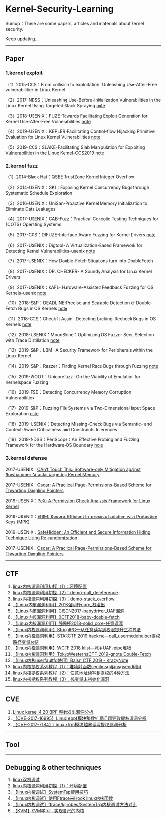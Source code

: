 # Kernel-Security-Learning

Sumup：There are some papers, articles and materials about kernel security.  

Keep updating...



---

## Paper

### 1.kernel exploit

（1）2015-CCS：From collision to exploitation_ Unleashing Use-After-Free vulnerabilities in Linux Kernel

（2）2017-NDSS：Unleashing Use-Before-Initialization Vulnerabilities in the Linux Kernel Using Targeted Stack Spraying [note](https://www.jianshu.com/p/636db0e5d246)

（3）2018-USENIX：FUZE-Towards Facilitating Exploit Generation for Kernel Use-After-Free Vulnerabilities [note](https://www.jianshu.com/p/cfe7c9f7e852)

（4）2019-USENIX：KEPLER-Facilitating Control-flow Hijacking Primitive Evaluation for Linux Kernel Vulnerabilities [note](https://www.jianshu.com/p/53570db6fcba)

（5）2019-CCS：SLAKE-Facilitating Slab Manipulation for Exploiting Vulnerabilities in the Linux Kernel-CCS2019 [note](https://www.jianshu.com/p/d731cd87c6f4)

### 2.kernel fuzz

（1）2014-Black Hat：QSEE TrustZone Kernel Integer Overflow

（2）2014-USENIX：SKI：Exposing Kernel Concurrency Bugs through Systematic Schedule Exploration

（3）2016-USENIX：UniSan-Proactive Kernel Memory Initialization to Eliminate Data Leakages

（4）2017-USENIX：CAB-Fuzz：Practical Concolic Testing Techniques for {COTS} Operating Systems

（5）2017-CCS：DIFUZE-Interface Aware Fuzzing for Kernel Drivers [note](https://www.jianshu.com/p/670b141d1b8d)

（6）2017-USENIX：Digtool- A Virtualization-Based Framework for Detecting Kernel Vulnerabilities-usenix [note](https://www.jianshu.com/p/3cc85231657d)

（7）2017-USENIX：How Double-Fetch Situations turn into DoubleFetch

（8）2017-USENIX：DR. CHECKER- A Soundy Analysis for Linux Kernel Drivers

（9）2017-USENIX：kAFL- Hardware-Assisted Feedback Fuzzing for OS Kernels-usenix [note](https://www.jianshu.com/u/cd49be7bd6b5)

（10）2018-S&P：DEADLINE-Precise and Scalable Detection of Double-Fetch Bugs in OS Kernels [note](https://www.jianshu.com/p/e4084b2c7c16)

（11）2018-CCS：Check It Again- Detecting Lacking-Recheck Bugs in OS Kernels [note](https://www.jianshu.com/p/2f8df6082b1d)

（12）2018-USENIX：MoonShine：Optimizing OS Fuzzer Seed Selection with Trace Distillation [note](https://www.jianshu.com/p/7e90ad222acf)

（13）2019-S&P：LBM- A Security Framework for Peripherals within the Linux Kernel

（14）2019-S&P：Razzer：Finding Kernel Race Bugs through Fuzzing [note](https://www.jianshu.com/p/43ced9660257)

（15）2019-WOOT：Unicorefuzz- On the Viability of Emulation for Kernelspace Fuzzing

（16）2019-FSE：Detecting Concurrency Memory Corruption Vulnerabilities

（17）2019-S&P：Fuzzing File Systems via Two-Dimensional Input Space Exploration [note](https://www.jianshu.com/p/23c3e41254b6)

（18）2019-USENIX：Detecting Missing-Check Bugs via Semantic- and Context-Aware Criticalness and Constraints Inferences

（19）2019-NDSS：PeriScope：An Effective Probing and Fuzzing Framework for the Hardware-OS Boundary [note](https://www.jianshu.com/p/34568906d900)

### 3.kernel defense

2017-USENIX：[CAn’t Touch This: Software-only Mitigation against Rowhammer Attacks targeting Kernel Memory](https://www.usenix.org/conference/usenixsecurity17/technical-sessions/presentation/brasser)

2017-USENIX：[Oscar: A Practical Page-Permissions-Based Scheme for Thwarting Dangling Pointers](https://www.usenix.org/conference/usenixsecurity17/technical-sessions/presentation/dang)

2019-USENIX：[PeX: A Permission Check Analysis Framework for Linux Kernel](https://www.usenix.org/conference/usenixsecurity19/presentation/zhang-tong)

2019-USENIX：[ERIM: Secure, Efficient In-process Isolation with Protection Keys (MPK)](https://www.usenix.org/conference/usenixsecurity19/presentation/vahldiek-oberwagner)

2019-USENIX：[SafeHidden: An Efficient and Secure Information Hiding Technique Using Re-randomization](https://www.usenix.org/conference/usenixsecurity19/presentation/wang)



2017-USENIX：[Oscar: A Practical Page-Permissions-Based Scheme for Thwarting Dangling Pointers](https://www.usenix.org/conference/usenixsecurity17/technical-sessions/presentation/dang)

---

## CTF

1. [linux内核漏洞利用初探（1）：环境配置](https://blog.csdn.net/panhewu9919/article/details/99438304)
2. [linux内核漏洞利用初探（2）：demo-null_dereference](https://blog.csdn.net/panhewu9919/article/details/99441712)
3. [linux内核漏洞利用初探（3）：demo-stack_overflow](https://blog.csdn.net/panhewu9919/article/details/99485487)
4. [【Linux内核漏洞利用】2018强网杯core_栈溢出](https://www.jianshu.com/p/8d950a9d8974)
5. [【Linux内核漏洞利用】CISCN2017-babydriver_UAF漏洞](https://www.jianshu.com/p/5dbdabba7e75)
6. [【Linux内核漏洞利用】0CTF2018-baby-double-fetch](https://ctf-wiki.github.io/ctf-wiki/pwn/linux/kernel/double-fetch/)
7. [【Linux内核漏洞利用】强网杯2018-solid_core-任意读写](https://www.jianshu.com/p/3d707fac499a)
8. [【linux内核漏洞利用】StringIPC—从任意读写到权限提升三种方法](https://www.jianshu.com/p/07994f8b2bb0)
9. [【linux内核漏洞利用】STARCTF 2019 hackme—call_usermodehelper提权路径变量总结](https://www.jianshu.com/p/a2259cd3e79e)
10. [【linux内核漏洞利用】WCTF 2018 klist—竞争UAF-pipe堆喷](https://blog.csdn.net/panhewu9919/article/details/100728934)
11. [【linux内核漏洞利用】TokyoWesternsCTF-2019-gnote Double-Fetch](https://blog.csdn.net/panhewu9919/article/details/100891770)
12. [【linux内核userfaultfd使用】Balsn CTF 2019 - KrazyNote](https://www.jianshu.com/p/a70a358ec02c)
13. [linux内核提权系列教程（1）：堆喷射函数sendmsg与msgsend利用](https://www.jianshu.com/p/5583657cfd25)
14. [linux内核提权系列教程（2）：任意地址读写到提权的4种方法](https://www.jianshu.com/p/fef2377f6a31)
15. [linux内核提权系列教程（3）：栈变量未初始化漏洞](https://www.jianshu.com/p/b28b964b9243)



---

## CVE

1. [Linux kernel 4.20 BPF 整数溢出漏洞分析](https://www.cnblogs.com/bsauce/p/11560224.html)
2. [【CVE-2017-16995】Linux ebpf模块整数扩展问题导致提权漏洞分析](https://www.cnblogs.com/bsauce/p/11583310.html)
3. [【CVE-2017-7184】Linux xfrm模块越界读写提权漏洞分析](https://www.cnblogs.com/bsauce/p/11634185.html)



---

## Tool



---

## Debugging & other techniques

1. [linux双机调试](https://www.cnblogs.com/bsauce/p/11634162.html)
2. [linux内核漏洞利用初探（1）：环境配置](https://blog.csdn.net/panhewu9919/article/details/99438304)
3. [【linux内核调试】SystemTap使用技巧](https://blog.csdn.net/panhewu9919/article/details/103113711)
4. [【linux内核调试】使用Ftrace来Hook linux内核函数](https://www.jianshu.com/p/bf70a262787e)
5. [【linux内核调试】ftrace/kprobes/SystemTap内核调试方法对比](https://www.jianshu.com/p/285c91c97c28)
6. [【KVM】KVM学习—实现自己的内核](https://www.jianshu.com/p/5ec4507e9be0)




